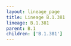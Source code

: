 ```yaml
---
layout: lineage_page
title: Lineage B.1.381
lineage: B.1.381
parent: B.1
children: ['B.1.381']
---
```

